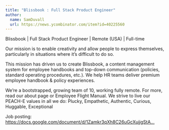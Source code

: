 ```yaml
---
title: "Blissbook : Full Stack Product Engineer"
author:
  name: SamDuvall
  url: https://news.ycombinator.com/item?id=40225560
---
```

Blissbook | Full Stack Product Engineer | Remote (USA) | Full-time

Our mission is to enable creativity and allow people to express themselves, particularly in situations where it’s difficult to do so.

This mission has driven us to create Blissbook, a content management system for employee handbooks and top-down communication (policies, standard operating procedures, etc.). We help HR teams deliver premium employee handbook &amp; policy experiences.

We’re a bootstrapped, growing team of 10, working fully remote. For more, read our about page or Employee Flight Manual. We strive to live our PEACH-E values in all we do: Plucky, Empathetic, Authentic, Curious, Huggable, Exceptional

Job posting: <a href="https:&#x2F;&#x2F;docs.google.com&#x2F;document&#x2F;d&#x2F;1Zamkr3qXh8C26uGcXujjgStA6rD-jtYOO17wppFY8UI&#x2F;edit?usp=sharing" rel="nofollow">https:&#x2F;&#x2F;docs.google.com&#x2F;document&#x2F;d&#x2F;1Zamkr3qXh8C26uGcXujjgStA...</a>
